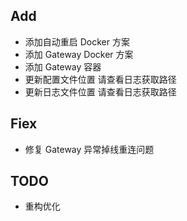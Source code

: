 ## Add

- 添加自动重启 Docker 方案
- 添加 Gateway Docker 方案
- 添加 Gateway 容器
- 更新配置文件位置 请查看日志获取路径
- 更新日志文件位置 请查看日志获取路径

## Fiex

- 修复 Gateway 异常掉线重连问题

## TODO

- 重构优化